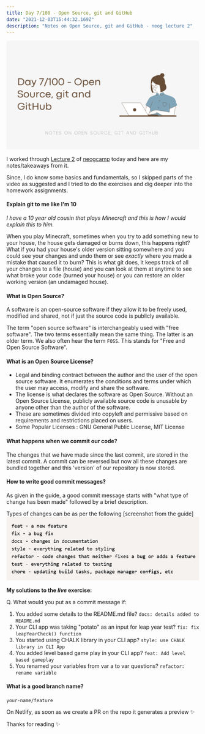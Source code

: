 ```yaml
---
title: Day 7/100 - Open Source, git and GitHub
date: "2021-12-03T15:44:32.169Z"
description: "Notes on Open Source, git and GitHub - neog lecture 2"
---
```

![header](./header.png)

I worked through [Lecture 2](https://neog.camp/guide/lesson-two) of [neogcamp](https://neog.camp/) today and here are my notes/takeaways from it. 

Since, I do know some basics and fundamentals, so I skipped parts of the video as suggested and I tried to do the exercises and dig deeper into the homework assignments.

#### Explain git to me like I'm 10

*I have a 10 year old cousin that plays Minecraft and this is how I would explain this to him.*

When you play Minecraft, sometimes when you try to add something new to your house, the house gets damaged or burns down, this happens right?
What if you had your house's older version sitting somewhere and you could see your changes and undo them or see *exactly* where you made a mistake that caused it to burn?
This is what git does, it keeps track of all your changes to a file (house) and you can look at them at anytime to see what broke your code (burned your house) or you can restore an older working version (an undamaged house).

#### What is Open Source? 

A software is an open-source software if they allow it to be freely used, modified and shared, not if just the source code is publicly available.

The term "open source software" is interchangeably used with "free software". The two terms essentially mean the same thing. The latter is an older term. We also often hear the term `FOSS`. This stands for "Free and Open Source Software".

#### What is an Open Source License?
- Legal and binding contract between the author and the user of the open source software. It enumerates the conditions and terms under which the user may access, modify and share the software.
- The license is what declares the software as Open Source. Without an Open Source License, publicly available source code is unusable by anyone other than the author of the software. 
- These are sometimes divided into copyleft and permissive based on requirements and restrictions placed on users.
- Some Popular Licenses : GNU General Public License, MIT License

#### What happens when we commit our code?
The changes that we have made since the last commit, are stored in the latest commit. A commit can be reversed but now all these changes are bundled together and this 'version' of our repository is now stored.

#### How to write good commit messages?
As given in the guide, a good commit message starts with "what type of change has been made" followed by a brief description.

Types of changes can be as per the following [screenshot from the guide]
![types of commit messages](./neogcamp-commitmsg.png)

**My solutions to the *live* exercise:**

Q. What would you put as a commit message if:

1. You added some details to the README.md file?
    `docs: details added to README.md`
1. Your CLI app was taking "potato" as an input for leap year test?
    `fix: fix leapYearCheck() function`
1. You started using CHALK library in your CLI app?
    `style: use CHALK library in CLI App`
1. You added level based game play in your CLI app?
    `feat: Add level based gameplay`
1. You renamed your variables from var a to var questions?
    `refactor: rename variable`

#### What is a good branch name?
`your-name/feature`

On Netlify, as soon as we create a PR on the repo it generates a preview ✨

Thanks for reading ✨